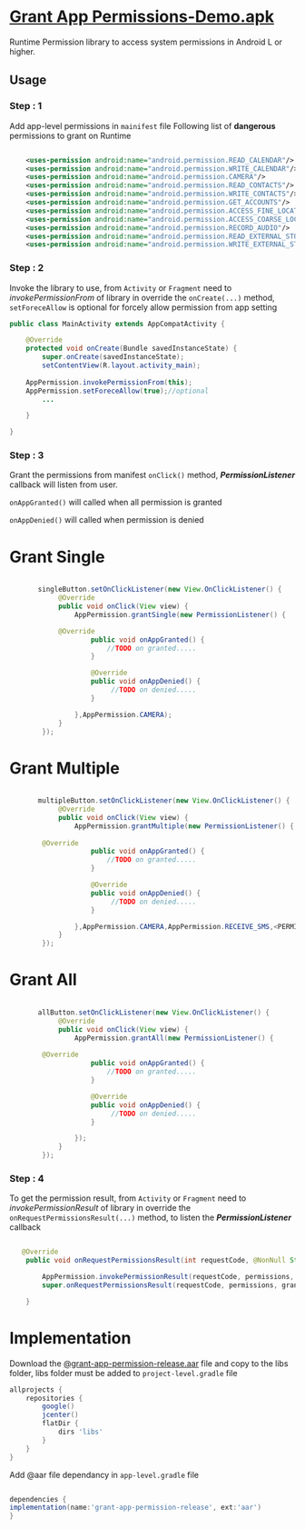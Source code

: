 
# [Grant App Permissions-Demo.apk][0]

Runtime Permission library to access system permissions in Android L or higher.

## Usage

### Step : 1
Add app-level permissions in `mainifest` file
Following list of <b>dangerous</b> permissions to grant on Runtime

```xml 

    <uses-permission android:name="android.permission.READ_CALENDAR"/>
    <uses-permission android:name="android.permission.WRITE_CALENDAR"/>
    <uses-permission android:name="android.permission.CAMERA"/>
    <uses-permission android:name="android.permission.READ_CONTACTS"/>
    <uses-permission android:name="android.permission.WRITE_CONTACTS"/>
    <uses-permission android:name="android.permission.GET_ACCOUNTS"/>
    <uses-permission android:name="android.permission.ACCESS_FINE_LOCATION"/>
    <uses-permission android:name="android.permission.ACCESS_COARSE_LOCATION"/>
    <uses-permission android:name="android.permission.RECORD_AUDIO"/>
    <uses-permission android:name="android.permission.READ_EXTERNAL_STORAGE"/>
    <uses-permission android:name="android.permission.WRITE_EXTERNAL_STORAGE"/>

```
### Step : 2
Invoke the library to use, from `Activity` or `Fragment` need to <i>invokePermissionFrom</i> of library in override the `onCreate(...)` method,
`setForeceAllow` is optional for forcely allow permission from app setting 
```java
public class MainActivity extends AppCompatActivity {

    @Override
    protected void onCreate(Bundle savedInstanceState) {
        super.onCreate(savedInstanceState);
        setContentView(R.layout.activity_main);
       
	AppPermission.invokePermissionFrom(this);
	AppPermission.setForeceAllow(true);//optional
        ...

    }

}

```

### Step : 3

Grant the permissions from manifest `onClick()` method, <b><i>PermissionListener</i></b> callback will listen from user.

`onAppGranted()` will called when all permission is granted

`onAppDenied()` will called when permission is denied

# Grant Single

```java
       
       singleButton.setOnClickListener(new View.OnClickListener() {
            @Override
            public void onClick(View view) {
                AppPermission.grantSingle(new PermissionListener() {

		    @Override
                    public void onAppGranted() {
                        //TODO on granted.....
                    }

                    @Override
                    public void onAppDenied() {
                         //TODO on denied.....
                    }

                },AppPermission.CAMERA);
            }
        });

```


# Grant Multiple

```java
       
       multipleButton.setOnClickListener(new View.OnClickListener() {
            @Override
            public void onClick(View view) {
                AppPermission.grantMultiple(new PermissionListener() {
		
		@Override
                    public void onAppGranted() {
                        //TODO on granted.....
                    }

                    @Override
                    public void onAppDenied() {
                         //TODO on denied.....
                    }

                },AppPermission.CAMERA,AppPermission.RECEIVE_SMS,<PERMISSIONS...>);
            }
        });

```



# Grant All

```java
       
       allButton.setOnClickListener(new View.OnClickListener() {
            @Override
            public void onClick(View view) {
                AppPermission.grantAll(new PermissionListener() {
		
		@Override
                    public void onAppGranted() {
                        //TODO on granted.....
                    }

                    @Override
                    public void onAppDenied() {
                         //TODO on denied.....
                    }

                });
            }
        });

```


### Step : 4

To get the permission result, from `Activity` or `Fragment` need to <i>invokePermissionResult</i> of library in override the `onRequestPermissionsResult(...)` method, to listen the <b><i>PermissionListener</i></b> callback
```java

   @Override
    public void onRequestPermissionsResult(int requestCode, @NonNull String[] permissions, @NonNull int[] grantResults) {

        AppPermission.invokePermissionResult(requestCode, permissions, grantResults);
        super.onRequestPermissionsResult(requestCode, permissions, grantResults);

    }


```

# Implementation
Download the [@grant-app-permission-release.aar][1] file and copy to the libs folder, libs folder must be added to `project-level.gradle` file

```gradle
allprojects {
    repositories {
        google()
        jcenter()
        flatDir {
            dirs 'libs'
        }
    }
}

```
Add @aar file dependancy in `app-level.gradle` file

```gradle

dependencies {
implementation(name:'grant-app-permission-release', ext:'aar')
}

```
 [0]:https://github.com/Parmar-07/AppPermissionDemo/blob/master/app/demo/grant-permission-demo.apk
 [1]:https://github.com/Parmar-07/AppPermissionDemo/blob/master/grant_permission/aar/grant-app-permission-release.aar

